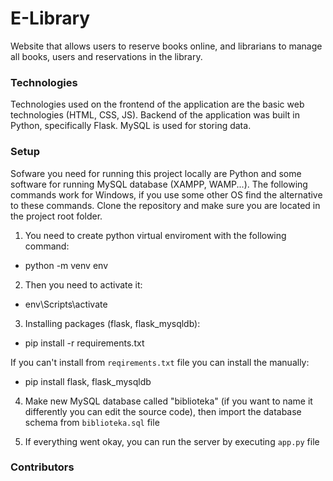 # E-Library

Website that allows users to reserve books online, and librarians to manage all books, users and reservations in the library.

### Technologies

Technologies used on the frontend of the application are the basic web technologies (HTML, CSS, JS). Backend of the application was built in Python, specifically Flask. MySQL is used for storing data.

### Setup

Sofware you need for running this project locally are Python and some software for running MySQL database (XAMPP, WAMP...). The following commands work for Windows, if you use some other OS find the alternative to these commands. Clone the repository and make sure you are located in the project root folder.

1. You need to create python virtual enviroment with the following command:

- python -m venv env

2. Then you need to activate it:

- env\Scripts\activate

3. Installing packages (flask, flask_mysqldb):

- pip install -r requirements.txt

If you can't install from `reqirements.txt` file you can install the manually:

- pip install flask, flask_mysqldb

4. Make new MySQL database called "biblioteka" (if you want to name it differently you can edit the source code), then import the database schema from `biblioteka.sql` file

5. If everything went okay, you can run the server by executing `app.py` file

### Contributors

<!-- ALL-CONTRIBUTORS-LIST:START - Do not remove or modify this section -->
<!-- prettier-ignore-start -->
<!-- markdownlint-disable -->

<!-- markdownlint-restore -->
<!-- prettier-ignore-end -->

<!-- ALL-CONTRIBUTORS-LIST:END -->
